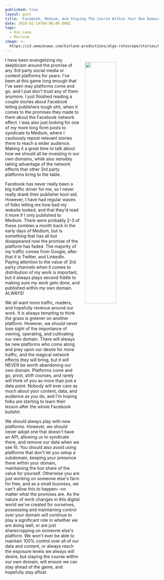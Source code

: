 ```yaml
---
published: true
layout: post
title: 'Facebook, Medium, And Staying The Course Within Your Own Domain'
date: 2018-02-14T09:00:00.000Z
tags:
  - Kin Lane
  - Reclaim
image: >-
  https://s3.amazonaws.com/kinlane-productions/algo-rotoscope/stories/machine-road_light_dali.jpg
---
```

<p><img src="https://s3.amazonaws.com/kinlane-productions/algo-rotoscope/stories/machine-road_light_dali.jpg" align="right" width="45%" style="padding: 15px;" /></p>I have been evangelizing my skepticism around the promise of any 3rd party social media or content platforms for years. I've been at this game long enough that I've seen may platforms come and go, and I just don't trust any of them anymore. I just finished reading a couple stories about Facebook telling publishers tough shit, when it comes to the promises they made to them about the Facebook network effect. I was also just looking for one of my more long form posts to syndicate to Medium, where I cautiously repost relevant stories there to reach a wider audience. Making it a great time to talk about how we should all be investing in our own domains, while also sensibly taking advantage of the network effects that other 3rd party platforms bring to the table.

Facebook has never really been a big traffic driver for me, so I never really drank their publisher kool-aid. However, I have had regular waves of folks telling me how bad my website looked, and that they'd read it more if I only published to Medium. There were probably 2-3 of these zombies a month back in the early days of Medium, but is something that has all but disappeared now the promise of the platform has faded. The majority of my traffic comes from Google, after that it is Twitter, and LinkedIn. Paying attention to the value of 3rd party channels when it comes to distribution of my work is important, but it always plays second fiddle to making sure my work gets done, and published within my own domain. ALWAYS!

We all want more traffic, readers, and hopefully revenue around our work. It is always tempting to think the grass is greener on another platform. However, we should never lose sight of the importance of owning, operating, and cultivating our own domain. There will always be new platforms who come along and prey upon our desire for more traffic, and the magical network effects they will bring, but it will NEVER be worth abandoning our own domain. Platforms come and go, pivot, shift courses, and rarely will think of you as more than just a data point. Nobody will ever care as much about your content, data, and audience as you do, and I'm hoping folks are starting to learn their lesson after the whole Facebook bullshit.

We should always play with new platforms. However, we should never adopt one that doesn't have an API, allowing us to syndicate there, and remove our data when we see fit. You should also avoid using platforms that don't let you setup a subdomain, keeping your presence there within your domain, maintaining the lion share of the value for yourself. Otherwise you are just working on someone else's farm for free, and as a small business, we can't allow this to happen--no matter what the promises are. As the nature of work changes in this digital world we've created for ourselves, possessing and maintaining control over your domain will continue to play a significant role in whether we are doing well, or are just sharecropping on someone else's platform. We won't ever be able to maintain 100% control over all of our data and content, or always reach the exposure levels we always will desire, but staying the course within our own domain, will ensure we can stay ahead of the game, and hopefully stay afloat.
